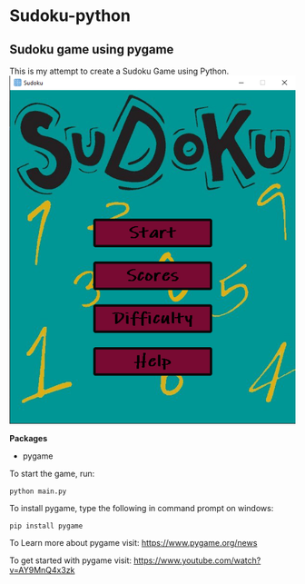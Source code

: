 # Sudoku-python
## Sudoku game using pygame

This is my attempt to create a Sudoku Game using Python. 
![Alt text](Data/images/ss1.png?raw=true "Title")

**Packages**

- pygame

To start the game, run:

```
python main.py
```

To install pygame, type the following in command prompt on windows:
```
pip install pygame
```

To Learn more about pygame visit: https://www.pygame.org/news

To get started with pygame visit: https://www.youtube.com/watch?v=AY9MnQ4x3zk
